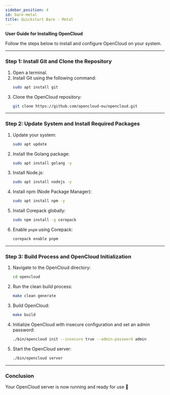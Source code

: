 ```yaml
---
sidebar_position: 4
id: bare-metal
title: Quickstart Bare - Metal
---
```


**User Guide for Installing OpenCloud**

Follow the steps below to install and configure OpenCloud on your system.

---

### Step 1: Install Git and Clone the Repository

1. Open a terminal.
2. Install Git using the following command:
   ```bash
   sudo apt install git
   ```
3. Clone the OpenCloud repository:
   ```bash
   git clone https://github.com/opencloud-eu/opencloud.git
   ```

---

### Step 2: Update System and Install Required Packages

1. Update your system:
   ```bash
   sudo apt update
   ```

2. Install the Golang package:
   ```bash
   sudo apt install golang -y
   ```

3. Install Node.js:
   ```bash
   sudo apt install nodejs -y
   ```

4. Install npm (Node Package Manager):
   ```bash
   sudo apt install npm -y
   ```

5. Install Corepack globally:
   ```bash
   sudo npm install -g corepack
   ```

6. Enable `pnpm` using Corepack:
   ```bash
   corepack enable pnpm
   ```

---

### Step 3: Build Process and OpenCloud Initialization

1. Navigate to the OpenCloud directory:
   ```bash
   cd opencloud
   ```

2. Run the clean build process:
   ```bash
   make clean generate
   ```

3. Build OpenCloud:
   ```bash
   make build
   ```

4. Initialize OpenCloud with insecure configuration and set an admin password:
   ```bash
   ./bin/opencloud init --insecure true --admin-password admin
   ```

5. Start the OpenCloud server:
   ```bash
   ./bin/opencloud server
   ```

---

### Conclusion

Your OpenCloud server is now running and ready for use 🚀